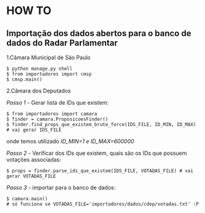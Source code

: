 HOW TO
===========

Importação dos dados abertos para o banco de dados do Radar Parlamentar
-------------------------------------------------------------------------

1.Câmara Municipal de São Paulo

    $ python manage.py shell
    $ from importadores import cmsp
    $ cmsp.main()

2.Câmara dos Deputados

*Passo 1* - Gerar lista de IDs que existem:

    $ from importadores import camara
    $ finder = camara.ProposicoesFinder()
    $ finder.find_props_que_existem_brute_force(IDS_FILE, ID_MIN, ID_MAX) # vai gerar IDS_FILE

onde temos utilizado *ID_MIN=1 e ID_MAX=600000*

*Passo 2* - Verificar dos IDs que existem, quais são os IDs que possuem votações associadas:

    $ props = finder.parse_ids_que_existem(IDS_FILE, VOTADAS_FILE) # vai gerar VOTADAS_FILE

*Passo 3* - importar para o banco de dados:

    $ camara.main()
    # só funciona se VOTADAS_FILE='importadores/dados/cdep/votadas.txt' :P